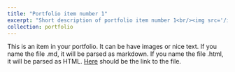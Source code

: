 ```yaml
---
title: "Portfolio item number 1"
excerpt: "Short description of portfolio item number 1<br/><img src='/images/201_game_compressed.mp4'>"
collection: portfolio
---
```


This is an item in your portfolio. It can be have images or nice text. If you name the file .md, it will be parsed as markdown. If you name the file .html, it will be parsed as HTML.  [Here](/files/201_report.md) should be the link to the file.
